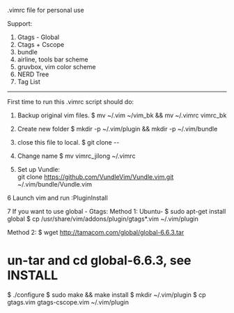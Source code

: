  .vimrc file for personal use
 
 Support:
 1. Gtags - Global
 2. Ctags + Cscope
 3. bundle
 4. airline, tools bar scheme
 5. gruvbox, vim color scheme
 6. NERD Tree
 7. Tag List
 
---------------
 First time to run this .vimrc script should do: 
 1. Backup original vim files. 
 $ mv ~/.vim ~/vim_bk && mv ~/.vimrc vimrc_bk
 
 2. Create new folder
 $ mkdir -p ~/.vim/plugin && mkdir -p ~/.vim/bundle
 
 3. close this file to local.
 $ git clone --
 
 4. Change name
 $ mv vimrc_jilong ~/.vimrc
 
 5. Set up Vundle:  
 git clone https://github.com/VundleVim/Vundle.vim.git ~/.vim/bundle/Vundle.vim
 
 6 Launch vim and run :PluginInstall
 
 7 If you want to use global - Gtags:
 Method 1: 
 Ubuntu- 
 $ sudo apt-get install global
 $ cp /usr/share/vim/addons/plugin/gtags*.vim ~/.vim/plugin
 
 Method 2:
 $ wget http://tamacom.com/global/global-6.6.3.tar 
 # un-tar and cd global-6.6.3, see INSTALL
 $ ./configure
 $ sudo make && make install
 $ mkdir ~/.vim/plugin
 $ cp gtags.vim gtags-cscope.vim ~/.vim/plugin 
